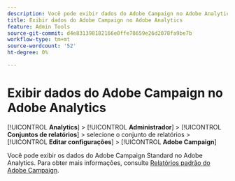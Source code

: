 ```yaml
---
description: Você pode exibir dados do Adobe Campaign no Adobe Analytics
title: Exibir dados do Adobe Campaign no Adobe Analytics
feature: Admin Tools
source-git-commit: d4e831398182166e0ffe78659e26d2078fa9be7b
workflow-type: tm+mt
source-wordcount: '52'
ht-degree: 0%

---
```



# Exibir dados do Adobe Campaign no Adobe Analytics

[!UICONTROL **Analytics**] > [!UICONTROL **Administrador**] > [!UICONTROL **Conjuntos de relatórios**] > selecione o conjunto de relatórios > [!UICONTROL **Editar configurações**] > [!UICONTROL **Adobe Campaign**]

Você pode exibir os dados do Adobe Campaign Standard no Adobe Analytics. Para obter mais informações, consulte [Relatórios padrão do Adobe Campaign](/help/integrate/adobe-campaign.md).